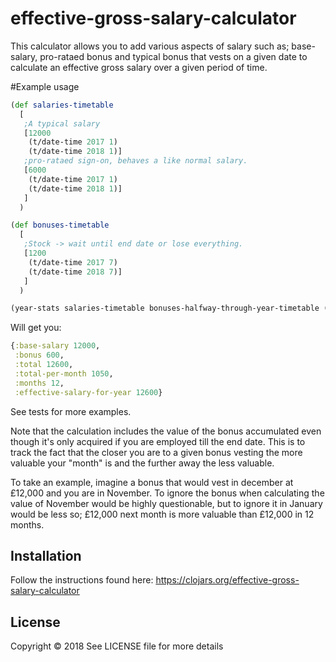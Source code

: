 # effective-gross-salary-calculator

This calculator allows you to add various aspects of salary such as; base-salary, pro-rataed bonus and typical bonus that vests on a given date to calculate an effective gross salary over a given period of time.

#Example usage
```clojure
(def salaries-timetable
  [
   ;A typical salary
   [12000 
    (t/date-time 2017 1) 
    (t/date-time 2018 1)]   
   ;pro-rataed sign-on, behaves a like normal salary.
   [6000 
    (t/date-time 2017 1) 
    (t/date-time 2018 1)]   
   ]
  )

(def bonuses-timetable
  [
   ;Stock -> wait until end date or lose everything.
   [1200 
    (t/date-time 2017 7) 
    (t/date-time 2018 7)]   
   ]
  )

(year-stats salaries-timetable bonuses-halfway-through-year-timetable (t/date-time 2017 1)) 
```

Will get you:

```clojure
{:base-salary 12000, 
 :bonus 600, 
 :total 12600,
 :total-per-month 1050,
 :months 12,
 :effective-salary-for-year 12600}
```
See tests for more examples.

Note that the calculation includes the value of the bonus accumulated even though it's only acquired if you are employed till the end date. This is to track the fact that the closer you are to a given bonus vesting the more valuable your "month" is and the further away the less valuable.

To take an example, imagine a bonus that would vest in december at £12,000 and you are in November. To ignore the bonus when calculating the value of November would be highly questionable, but to ignore it in January would be less so; £12,000 next month is more valuable than £12,000 in 12 months.
## Installation

Follow the instructions found here: https://clojars.org/effective-gross-salary-calculator

## License

Copyright © 2018
See LICENSE file for more details
